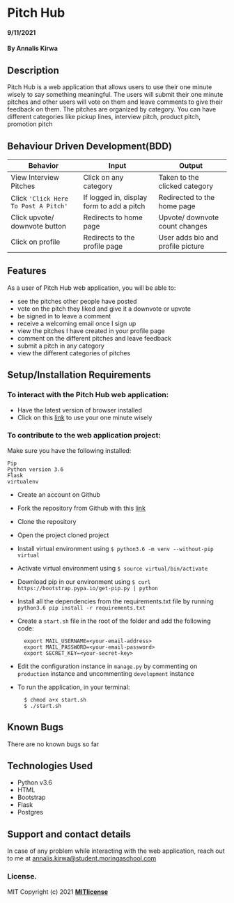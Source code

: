 # Pitch Hub  
#### 9/11/2021  
#### By **Annalis Kirwa**  
## Description
Pitch Hub is a web application that allows users to use their one minute wisely to say something meaningful. 
The users will submit their one minute pitches and other users will vote on them and leave comments to give their feedback on them.
The pitches are organized by category. You can have different categories like pickup lines, interview pitch, product pitch, promotion pitch  
## Behaviour Driven Development(BDD) 

| Behavior            | Input                         | Output                        | 
| ------------------- | ----------------------------- | ----------------------------- |
| View Interview Pitches | Click on any category | Taken to the clicked category | Click on `Click Here To Post A Pitch` | Redirected to the login page | Signs In/ Signs Up |
| Click `'Click Here To Post A Pitch'` | If logged in, display form to add a pitch | Redirected to the home page |
| Click upvote/ downvote button | Redirects to home page | Upvote/ downvote count changes | Click add comment button | Redirects to the comment page | Displays a comment form | Click on Sign Out | Redirects to the home page | Signs user out |
| Click on profile | Redirects to the profile page | User adds bio and profile picture |

 ## Features 
 As a user of Pitch Hub web application, you will be able to: 
 * see the pitches other people have posted  
 * vote on the pitch they liked and give it a downvote or upvote  
 * be signed in to leave a comment  
 * receive a welcoming email once I sign up  
 * view the pitches I have created in your profile page  
 * comment on the different pitches and leave feedback  
 * submit a pitch in any category  
 * view the different categories of pitches  
 
 ## Setup/Installation Requirements  
 ### To interact with the Pitch Hub web application:   
* Have the latest version of browser installed  
* Click on this <a href = "">link</a> to use your one minute wisely  
  
 ### To contribute to the web application project:  
Make sure you have the following installed:  
```
Pip
Python version 3.6
Flask
virtualenv
```  
* Create an account on Github
* Fork the repository from Github with this <a href = "https://github.com/Annaliskirwa/_Pitch_Hub" >link </a>
* Clone the repository
* Open the project cloned project   
* Install virtual environment using `$ python3.6 -m venv --without-pip virtual`
* Activate virtual environment using `$ source virtual/bin/activate`
* Download pip in our environment using `$ curl https://bootstrap.pypa.io/get-pip.py | python`
* Install all the dependencies from the requirements.txt file by running `python3.6 pip install -r requirements.txt`
* Create a `start.sh` file in the root of the folder and add the following code:

        export MAIL_USERNAME=<your-email-address>
        export MAIL_PASSWORD=<your-email-password>
        export SECRET_KEY=<your-secret-key>

* Edit the configuration instance in `manage.py` by commenting on `production` instance and uncommenting `development` instance
* To run the application, in your terminal:

        $ chmod a+x start.sh
        $ ./start.sh  
   
   
## Known Bugs
There are no known bugs so far
## Technologies Used  
* Python v3.6  
* HTML
* Bootstrap
* Flask  
* Postgres  
## Support and contact details
In case of any problem while interacting with the web application, reach out to me at annalis.kirwa@student.moringaschool.com
### License.
MIT Copyright (c) 2021 **[MITlicense](LICENSE)**

